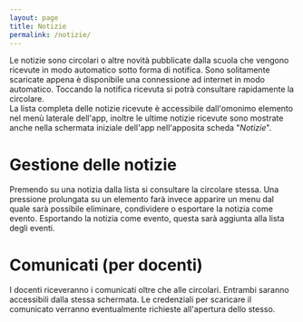 ```yaml
---
layout: page
title: Notizie
permalink: /notizie/
---
```


Le notizie sono circolari o altre novità pubblicate dalla scuola che vengono ricevute in modo automatico sotto forma di notifica. Sono solitamente scaricate appena è disponibile una connessione ad internet in modo automatico. Toccando la notifica ricevuta si potrà consultare rapidamente la circolare.  
La lista completa delle notizie ricevute è accessibile dall'omonimo elemento nel menù laterale dell'app, inoltre le ultime notizie ricevute sono mostrate anche nella schermata iniziale dell'app nell'apposita scheda "_Notizie_".  


# Gestione delle notizie
Premendo su una notizia dalla lista si consultare la circolare stessa. Una pressione prolungata su un elemento farà invece apparire un menu dal quale sarà possibile eliminare, condividere o esportare la notizia come evento. Esportando la notizia come evento, questa sarà aggiunta alla lista degli eventi.

# Comunicati (per docenti)
I docenti riceveranno i comunicati oltre che alle circolari. Entrambi saranno accessibili dalla stessa schermata. Le credenziali per scaricare il comunicato verranno eventualmente richieste all'apertura dello stesso.